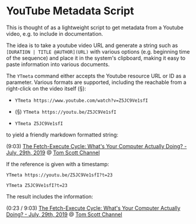 # YouTube Metadata Script

This is thought of as a lightweight script to get metadata from a Youtube video, e.g. to include in documentation.

The idea is to take a youtube video URL and generate a string such as `[DURATION | TITLE @AUTHOR](URL)` with various options (e.g. beginning time of the sequence) and place it in the system's clipboard, making it easy to paste information into various documents.

The `YTmeta` command either accepts the Youtube resource URL or ID as a parameter. Various formats are supported, including the reachable from a right-click on the video itself (§):

-   `YTmeta https://www.youtube.com/watch?v=Z5JC9Ve1sfI`

-   (§) `YTmeta https://youtu.be/Z5JC9Ve1sfI`

-   `YTmeta Z5JC9Ve1sfI`

to yield a friendly markdown formatted string:

(9:03) [The Fetch-Execute Cycle: What's Your Computer Actually Doing? - July, 29th, 2019](https://youtu.be/Z5JC9Ve1sfI) @ [Tom Scott Channel](https://www.youtube.com/@TomScottGo/videos)

If the reference is given with a timestamp:

`YTmeta https://youtu.be/Z5JC9Ve1sfI?t=23`

`YTmeta Z5JC9Ve1sfI?t=23`

The result includes the information:

(0:23 / 9:03) [The Fetch-Execute Cycle: What's Your Computer Actually Doing? - July, 29th, 2019](https://youtu.be/Z5JC9Ve1sfI) @ [Tom Scott Channel](https://www.youtube.com/@TomScottGo/videos)
